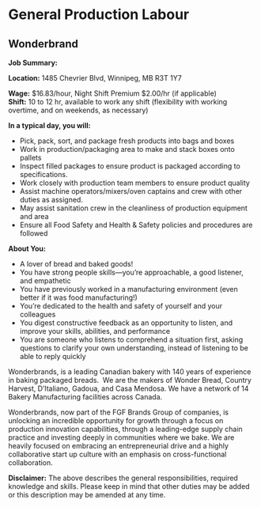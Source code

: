 # General Production Labour

## Wonderbrand

**Job Summary:**

**Location:** 1485 Chevrier Blvd, Winnipeg, MB R3T 1Y7

**Wage:** $16.83/hour, Night Shift Premium $2.00/hr (if applicable)    
**Shift:** 10 to 12 hr, available to work any shift (flexibility with working overtime, and on weekends, as necessary) 

**In a typical day, you will:**

- Pick, pack, sort, and package fresh products into bags and boxes 
- Work in production/packaging area to make and stack boxes onto pallets  
- Inspect filled packages to ensure product is packaged according to specifications. 
- Work closely with production team members to ensure product quality  
- Assist machine operators/mixers/oven captains and crew with other duties as assigned.  
- May assist sanitation crew in the cleanliness of production equipment and area   
- Ensure all Food Safety and Health & Safety policies and procedures are followed   

**About You:** 

- A lover of bread and baked goods! 
- You have strong people skills—you’re approachable, a good listener, and empathetic  
- You have previously worked in a manufacturing environment (even better if it was food manufacturing!) 
- You’re dedicated to the health and safety of yourself and your colleagues  
- You digest constructive feedback as an opportunity to listen, and improve your skills, abilities, and performance 
- You are someone who listens to comprehend a situation first, asking questions to clarify your own understanding, instead of listening to be able to reply quickly 

Wonderbrands, is a leading Canadian bakery with 140 years of experience in baking packaged breads.  We are the makers of Wonder Bread, Country Harvest, D’Italiano, Gadoua, and Casa Mendosa. We have a network of 14 Bakery Manufacturing facilities across Canada.

Wonderbrands, now part of the FGF Brands Group of companies, is unlocking an incredible opportunity for growth through a focus on production innovation capabilities, through a leading-edge supply chain practice and investing deeply in communities where we bake. We are heavily focused on embracing an entrepreneurial drive and a highly collaborative start up culture with an emphasis on cross-functional collaboration.

**Disclaimer:** The above describes the general responsibilities, required knowledge and skills. Please keep in mind that other duties may be added or this description may be amended at any time.